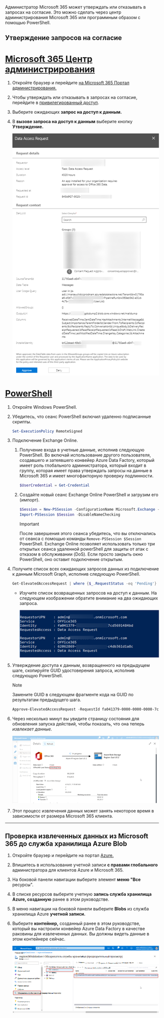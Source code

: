 <!-- markdownlint-disable MD002 MD041 -->

Администратор Microsoft 365 может утверждать или отказывать в запросах на согласие. Это можно сделать через центр администрирования Microsoft 365 или программным образом с помощью PowerShell.

## <a name="approve-consent-requests"></a>Утверждение запросов на согласие

# <a name="microsoft-365-admin-center"></a>[Microsoft 365 Центр администрирования](#tab/Microsoft365)

1. Откройте браузер и перейдите [на Microsoft 365 Портал администрирования.](https://admin.microsoft.com)

1. Чтобы утверждать или отказывать в запросах на согласие, перейдите в [привилегированный доступ](https://portal.office.com/adminportal/home#/Settings/PrivilegedAccess).

1. Выберите ожидающих **запрос на доступ к данным.**

1. В **вызове запроса на доступ к данным** выберите кнопку **Утверждение.**

    ![Снимок экрана, на котором показан запрос на доступ к данным до утверждения согласия Microsoft 365 центре администрирования.](images/data-connect-m365-approve.png)

# <a name="powershell"></a>[PowerShell](#tab/PowerShell)

1. Откройте Windows PowerShell.
1. Убедитесь, что сеанс PowerShell включил удаленно подписанные скрипты.

    ```powershell
    Set-ExecutionPolicy RemoteSigned
    ```

1. Подключение Exchange Online.

    1. Получение входа в учетные данные, исполнив следующую PowerShell. Во включай использование другого пользователя, создавшего и затеявшего конвейер Azure Data Factory, который имеет роль глобального администратора, который входит в группу, которая имеет права утверждать запросы на данные в Microsoft 365 и имеет многофакторную проверку подлинности. 

        ```powershell
        $UserCredential = Get-Credential
        ```

    1. Создайте новый сеанс Exchange Online PowerShell и загрузим его (импорт).

        ```powershell
        $Session = New-PSSession -ConfigurationName Microsoft.Exchange -ConnectionUri https://ps.protection.outlook.com/powershell-liveid/ -Credential $UserCredential -Authentication Basic -AllowRedirection
        Import-PSSession $Session -DisableNameChecking
        ```

        > [!IMPORTANT]
        > После завершения этого сеанса убедитесь, что вы отключались от сеанса с помощью команды `Remove-PSSession $Session` PowerShell. Exchange Online позволяет использовать только три открытых сеанса удаленной powerShell для защиты от атак с отказом в обслуживании (DoS). Если просто закрыть окно PowerShell, оно оставит подключение открытым.

1. Получите список всех ожидающих запросов данных из подключение к данным Microsoft Graph, исполнив следующую PowerShell.

    ```powershell
    Get-ElevatedAccessRequest | where {$_.RequestStatus -eq 'Pending'} | select RequestorUPN, Service, Identity, RequestedAccess | fl
    ```

    - Изучите список возвращенных запросов на доступ к данным. На следующем изображении обратите внимание на два ожидающих запроса.

        ![Снимок экрана, на котором показан список ожидающих запросов, отформатированный в виде списка на консоли PowerShell.](images/data-connect-ps-pending-requests.png)

1. Утверждение доступа к данным, возвращенного на предыдущем шаге, скопируйте GUID удостоверения запроса, исполнив следующую PowerShell.

    > [!NOTE]
    > Замените GUID в следующем фрагменте кода на GUID по результатам предыдущего шага.

    ```powershell
    Approve-ElevatedAccessRequest -RequestId fa041379-0000-0000-0000-7cd5691484bd -Comment 'approval request granted'
    ```

1. Через несколько минут вы увидите страницу состояния для обновления запуска действий, чтобы показать, что она теперь _извлекает данные._

    ![Снимок экрана, на котором показан пользовательский интерфейс портала Azure для службы Фабрика данных, где состояние нагрузки теперь отображается как "Извлечение данных".](images/data-connect-adf-extraction-approved.png)

1. Этот процесс извлечения данных может занять некоторое время в зависимости от размера Microsoft 365 клиента.

---

## <a name="verify-extracted-data-from-microsoft-365-to-azure-storage-blob"></a>Проверка извлеченных данных из Microsoft 365 до служба хранилища Azure Blob

1. Откройте браузер и перейдите на портал [Azure.](https://portal.azure.com/)

1. Впишитесь в использование учетной записи **с правами глобального** администратора для клиентов Azure и Microsoft 365.

1. На боковой панели навигации выберите элемент **меню "Все** ресурсы".

1. В списке ресурсов выберите учетную **запись служба хранилища Azure, созданную** ранее в этом руководстве.

1. В меню навигации на боковой панели выберите **Blobs** из служба хранилища Azure **учетной записи.**

1. Выберите **контейнер,** созданный ранее в этом руководстве, который вы настроили конвейер Azure Data Factory в качестве раковины для извлеченных данных. Вы должны видеть данные в этом контейнере сейчас.

    ![Снимок экрана, на котором показан пользовательский интерфейс портала Azure для служба хранилища учетной записи. Он показывает контейнер, в котором хранятся извлеченные данные.](images/data-connect-adf-extracted-data-in-blob.png)
